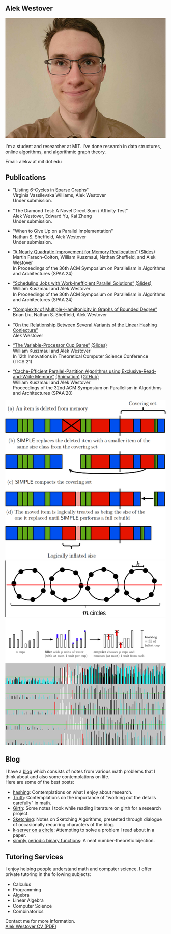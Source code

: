 ## Alek Westover
![Alek Westover](alek.jpg)

I'm a student and researcher at MIT. 
I've done research in data structures, online algorithms, and algorithmic graph theory.

Email: alekw at mit dot edu

## Publications

- "Listing 6-Cycles in Sparse Graphs"  
Virginia Vassilevska Williams, Alek Westover  
Under submission.

- "The Diamond Test: A Novel Direct Sum / Affinity Test"  
Alek Westover, Edward Yu, Kai Zheng  
Under submission.

- "When to Give Up on a Parallel Implementation"  
Nathan S. Sheffield, Alek Westover  
Under submission.

- [“A Nearly Quadratic Improvement for Memory Reallocation”](https://arxiv.org/abs/2405.12152) [(Slides)](images/alloc-presentation.pdf)  
Martin Farach-Colton, William Kuszmaul, Nathan Sheffield, and Alek Westover  
In Proceedings of the 36th ACM Symposium on Parallelism in Algorithms and Architectures (SPAA'24)  

- [“Scheduling Jobs with Work-Inefficient Parallel Solutions”](https://arxiv.org/abs/2405.11986) [(Slides)](images/serpar-presentation.pdf)  
William Kuszmaul and Alek Westover  
In Proceedings of the 36th ACM Symposium on Parallelism in Algorithms and Architectures (SPAA'24)  

- [“Complexity of Multiple-Hamiltonicity in Graphs of Bounded Degree”](https://arxiv.org/abs/2405.16270)  
Brian Liu, Nathan S. Sheffield, Alek Westover  

- [“On the Relationship Between Several Variants of the Linear Hashing Conjecture”](https://arxiv.org/abs/2307.13016)  
Alek Westover  

- [“The Variable-Processor Cup Game”](https://arxiv.org/abs/2012.00127) [(Slides)](images/cupgame-presentation.pdf)  
William Kuszmaul and Alek Westover  
In 12th Innovations in Theoretical Computer Science Conference (ITCS'21)  

- [“Cache-Efficient Parallel-Partition Algorithms using Exclusive-Read-and-Write Memory”](https://arxiv.org/abs/2004.12532) [(Animation)](https://parallelPartition.surge.sh) [(GitHub)](https://github.com/awestover/Parallel-Partition)  
William Kuszmaul and Alek Westover  
Proceedings of the 32nd ACM Symposium on Parallelism in Algorithms and Architectures (SPAA'20)  

![Memory Reallocation](images/alloc.svg)  
![Linear Hashing](images/hashing.png)  
![Cup Game](images/cupgame.png)  
![Parallel Partition](images/partition.png)

## Blog

I have a [blog](skyspace) which consists of notes from various math problems that I think about and also some contemplations on life.  
Here are some of the best posts:

- [hashing](https://awestover.github.io/skyspace/posts/thoughts/06-24-23.html): Contemplations on what I enjoy about research.
- [Truth](https://awestover.github.io/skyspace/posts/thoughts/01-21-24.html): Contemplations on the importance of "working out the details carefully" in math.
- [Girth](https://awestover.github.io/skyspace/posts/cool-algorithms/12-09-23.html): Some notes I took while reading literature on girth for a research project.
- [Sketching](https://awestover.github.io/skyspace/posts/randomized-algorithms/11-24-23.html): Notes on Sketching Algorithms, presented through dialogue of occasionally recurring characters of the blog.
- [k-server on a circle](https://awestover.github.io/skyspace/posts/cool-algorithms/07-26-23.html): Attempting to solve a problem I read about in a paper.
- [simply periodic binary functions](https://awestover.github.io/skyspace/posts/number-theory/05-29-23.html): A neat number-theoretic bijection.

## Tutoring Services

I enjoy helping people understand math and computer science. I offer private tutoring in the following subjects:

- Calculus
- Programming
- Algebra
- Linear Algebra
- Computer Science
- Combinatorics

Contact me for more information.  
[Alek Westover CV (PDF)](cv.pdf)

